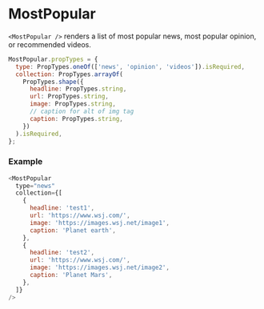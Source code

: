 # MostPopular

`<MostPopular />` renders a list of most popular news, most popular opinion, or recommended videos.

```js
MostPopular.propTypes = {
  type: PropTypes.oneOf(['news', 'opinion', 'videos']).isRequired,
  collection: PropTypes.arrayOf(
    PropTypes.shape({
      headline: PropTypes.string,
      url: PropTypes.string,
      image: PropTypes.string,
      // caption for alt of img tag
      caption: PropTypes.string,
    })
  ).isRequired,
};
```

### Example

```js
<MostPopular
  type="news"
  collection={[
    {
      headline: 'test1',
      url: 'https://www.wsj.com/',
      image: 'https://images.wsj.net/image1',
      caption: 'Planet earth',
    },
    {
      headline: 'test2',
      url: 'https://www.wsj.com/',
      image: 'https://images.wsj.net/image2',
      caption: 'Planet Mars',
    },
  ]}
/>
```
